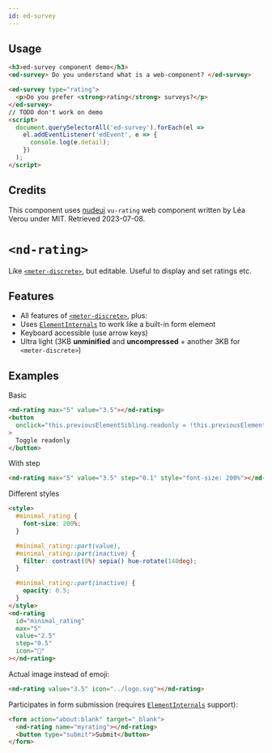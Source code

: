 ```yaml
---
id: ed-survey
---
```


## Usage

```html
<h3>ed-survey component demo</h3>
<ed-survey> Do you understand what is a web-component? </ed-survey>

<ed-survey type="rating">
  <p>Do you prefer <strong>rating</strong> surveys?</p>
</ed-survey>
// TODO don't work on demo
<script>
  document.querySelectorAll('ed-survey').forEach(el =>
    el.addEventListener('edEvent', e => {
      console.log(e.detail);
    })
  );
</script>
```

## Credits

This component uses [nudeui](https://github.com/LeaVerou/nudeui/) `vu-rating`
web component written by Léa Verou under MIT. Retrieved 2023-07-08.

# `<nd-rating>`

Like [`<meter-discrete>`](../meter-discrete/), but editable. Useful to display and set ratings etc.

</header>

<main>

## Features

- All features of [`<meter-discrete>`](../meter-discrete/), plus:
- Uses [`ElementInternals`](https://developer.mozilla.org/en-US/docs/Web/API/ElementInternals) to work like a built-in form element
- Keyboard accessible (use arrow keys)
- Ultra light (3KB **unminified** and **uncompressed** + another 3KB for `<meter-discrete>`)

## Examples

Basic

```html
<nd-rating max="5" value="3.5"></nd-rating>
<button
  onclick="this.previousElementSibling.readonly = !this.previousElementSibling.readonly"
>
  Toggle readonly
</button>
```

With step

```html
<nd-rating max="5" value="3.5" step="0.1" style="font-size: 200%"></nd-rating>
```

Different styles

```html
<style>
  #minimal_rating {
    font-size: 200%;
  }

  #minimal_rating::part(value),
  #minimal_rating::part(inactive) {
    filter: contrast(0%) sepia() hue-rotate(140deg);
  }

  #minimal_rating::part(inactive) {
    opacity: 0.5;
  }
</style>
<nd-rating
  id="minimal_rating"
  max="5"
  value="2.5"
  step="0.5"
  icon="💜"
></nd-rating>
```

Actual image instead of emoji:

```html
<nd-rating value="3.5" icon="../logo.svg"></nd-rating>
```

Participates in form submission (requires [`ElementInternals`](https://developer.mozilla.org/en-US/docs/Web/API/ElementInternals) support):

```html
<form action="about:blank" target="_blank">
  <nd-rating name="myrating"></nd-rating>
  <button type="submit">Submit</button>
</form>
```

</main>
